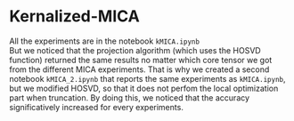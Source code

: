 # Kernalized-MICA
All the experiments are in the notebook `kMICA.ipynb`<br>
But we noticed that the projection algorithm (which uses the HOSVD function) returned the same results no matter which core tensor we got from the different MICA experiments. That is why we created a second notebook `kMICA_2.ipynb` that reports the same experiments as `kMICA.ipynb`, but we modified HOSVD, so that it does not perfom the local optimization part when truncation. 
By doing this, we noticed that the accuracy significatively increased for every experiments.
